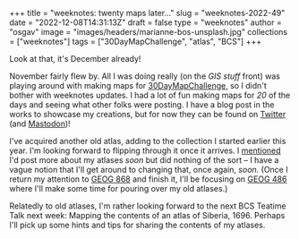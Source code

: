 
+++
title = "weeknotes: twenty maps later..."
slug = "weeknotes-2022-49"
date = "2022-12-08T14:31:13Z"
draft = false
type = "weeknotes"
author = "osgav"
image = "images/headers/marianne-bos-unsplash.jpg"
collections = ["weeknotes"]
tags = ["30DayMapChallenge", "atlas", "BCS"]
+++

Look at that, it's December already! 

<!--more-->

November fairly flew by. All I was doing really (on the *GIS stuff* front) was playing around with making maps for [30DayMapChallenge](https://30daymapchallenge.com/), so I didn't bother with weeknotes updates. I had a lot of fun making maps for *20* of the days and seeing what other folks were posting. I have a blog post in the works to showcase my creations, but for now they can be found on [Twitter](https://nitter.net/ZER0D0TS) (and [Mastodon](https://vis.social/@osgav))!

I've acquired another old atlas, adding to the collection I started earlier this year. I'm looking forward to flipping through it once it arrives. I [mentioned](/blog/weeknotes-2022-29.html) I'd post more about my atlases *soon* but did nothing of the sort – I have a vague notion that I'll get around to changing that, once again, *soon.* (Once I return my attention to [GEOG 868](https://roam.libraries.psu.edu/node/1357) and finish it, I'll be focusing on [GEOG 486](https://roam.libraries.psu.edu/node/1299) where I'll make some time for pouring over my old atlases.)

Relatedly to old atlases, I'm rather looking forward to the next BCS Teatime Talk next week: Mapping the contents of an atlas of Siberia, 1696. Perhaps I'll pick up some hints and tips for sharing the contents of my atlases.

